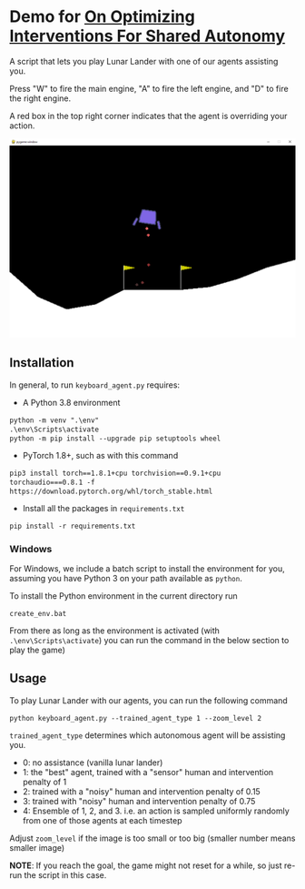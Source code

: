 # Demo for [On Optimizing Interventions For Shared Autonomy](https://github.com/DavidKoleczek/human_marl)

A script that lets you play Lunar Lander with one of our agents assisting you. 

Press "W" to fire the main engine, "A" to fire the left engine, and "D" to fire the right engine.

A red box in the top right corner indicates that the agent is overriding your action.

<img src="lunar_demo.png" alt="Demo" height="350" width="550">

## Installation
In general, to run `keyboard_agent.py` requires:
- A Python 3.8 environment
```
python -m venv ".\env" 
.\env\Scripts\activate
python -m pip install --upgrade pip setuptools wheel
```
- PyTorch 1.8+, such as with this command 

```
pip3 install torch==1.8.1+cpu torchvision==0.9.1+cpu torchaudio===0.8.1 -f https://download.pytorch.org/whl/torch_stable.html
```

- Install all the packages in `requirements.txt`
```
pip install -r requirements.txt
```


### Windows
For Windows, we include a batch script to install the environment for you, assuming you have Python 3 on your path available as ``python``.

To install the Python environment in the current directory run
```
create_env.bat
```
From there as long as the environment is activated (with `.\env\Scripts\activate`) you can run the command in the below section to play the game)

## Usage

To play Lunar Lander with our agents, you can run the following command
```
python keyboard_agent.py --trained_agent_type 1 --zoom_level 2
```
`trained_agent_type` determines which autonomous agent will be assisting you. 
- 0: no assistance (vanilla lunar lander)
- 1: the "best" agent, trained with a "sensor" human and intervention penalty of 1
- 2: trained with a "noisy" human and intervention penalty of 0.15
- 3: trained with "noisy" human and intervention penalty of 0.75
- 4: Ensemble of 1, 2, and 3. i.e. an action is sampled uniformly randomly from one of those agents at each timestep

Adjust `zoom_level` if the image is too small or too big (smaller number means smaller image)

**NOTE**: If you reach the goal, the game might not reset for a while, so just re-run the script in this case.
